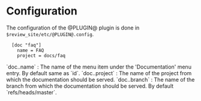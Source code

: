 Configuration
=============

The configuration of the @PLUGIN@ plugin is done in
`$review_site/etc/@PLUGIN@.config`.

```
  [doc "faq"]
    name = FAQ
    project = docs/faq
```

<a id="name">
`doc.<id>.name`
:	The name of the menu item under the 'Documentation' menu entry.
	By default same as `id`.

<a id="project">
`doc.<id>.project`
:	The name of the project from which the documentation should be
	served.

<a id="branch">
`doc.<id>.branch`
:	The name of the branch from which the documentation should be
	served.
	By default `refs/heads/master`.
